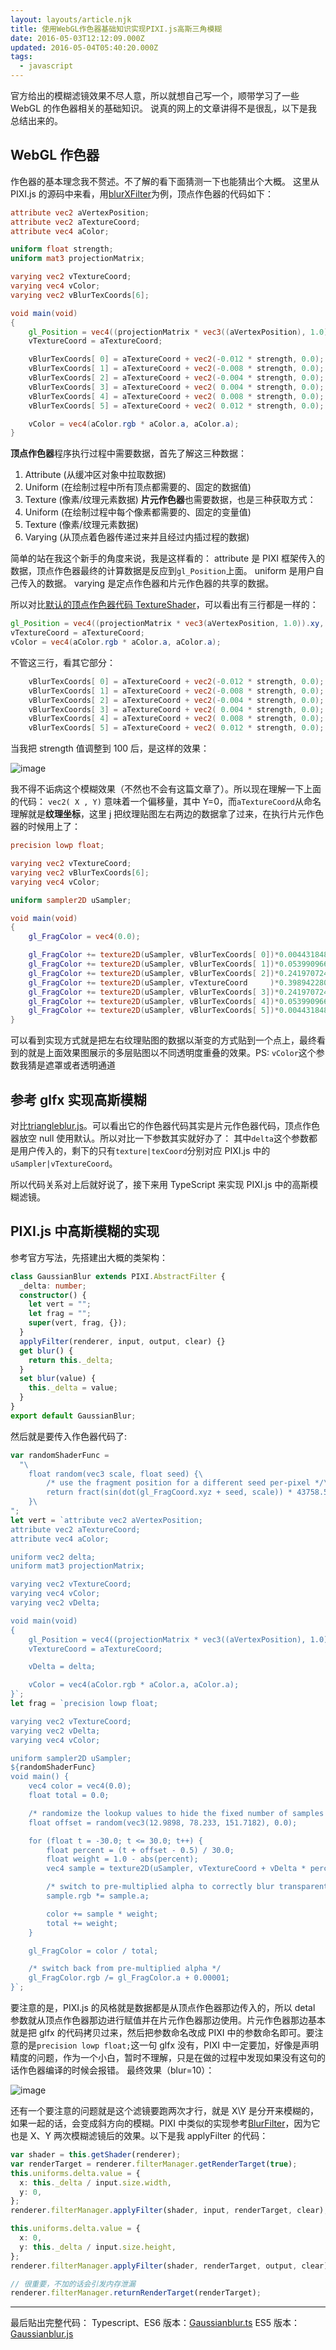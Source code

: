 ```yaml
---
layout: layouts/article.njk
title: 使用WebGL作色器基础知识实现PIXI.js高斯三角模糊
date: 2016-05-03T12:12:09.000Z
updated: 2016-05-04T05:40:20.000Z
tags:
  - javascript
---
```


官方给出的模糊滤镜效果不尽人意，所以就想自己写一个，顺带学习了一些 WebGL 的作色器相关的基础知识。
说真的网上的文章讲得不是很乱，以下是我总结出来的。

## WebGL 作色器

作色器的基本理念我不赘述。不了解的看下面猜测一下也能猜出个大概。
这里从 PIXI.js 的源码中来看，用[blurXFilter](https://github.com/pixijs/pixi.js/blob/master/src/filters/blur/BlurXFilter.js)为例，顶点作色器的代码如下：

```glsl /vert
attribute vec2 aVertexPosition;
attribute vec2 aTextureCoord;
attribute vec4 aColor;

uniform float strength;
uniform mat3 projectionMatrix;

varying vec2 vTextureCoord;
varying vec4 vColor;
varying vec2 vBlurTexCoords[6];

void main(void)
{
    gl_Position = vec4((projectionMatrix * vec3((aVertexPosition), 1.0)).xy, 0.0, 1.0);
    vTextureCoord = aTextureCoord;

    vBlurTexCoords[ 0] = aTextureCoord + vec2(-0.012 * strength, 0.0);
    vBlurTexCoords[ 1] = aTextureCoord + vec2(-0.008 * strength, 0.0);
    vBlurTexCoords[ 2] = aTextureCoord + vec2(-0.004 * strength, 0.0);
    vBlurTexCoords[ 3] = aTextureCoord + vec2( 0.004 * strength, 0.0);
    vBlurTexCoords[ 4] = aTextureCoord + vec2( 0.008 * strength, 0.0);
    vBlurTexCoords[ 5] = aTextureCoord + vec2( 0.012 * strength, 0.0);

    vColor = vec4(aColor.rgb * aColor.a, aColor.a);
}
```

**顶点作色器**程序执行过程中需要数据，首先了解这三种数据：

1. Attribute (从缓冲区对象中拉取数据)
2. Uniform (在绘制过程中所有顶点都需要的、固定的数据值)
3. Texture (像素/纹理元素数据)
   **片元作色器**也需要数据，也是三种获取方式：
4. Uniform (在绘制过程中每个像素都需要的、固定的变量值)
5. Texture (像素/纹理元素数据)
6. Varying (从顶点着色器传递过来并且经过内插过程的数据)

简单的站在我这个新手的角度来说，我是这样看的：
attribute 是 PIXI 框架传入的数据，顶点作色器最终的计算数据是反应到`gl_Position`上面。
uniform 是用户自己传入的数据。
varying 是定点作色器和片元作色器的共享的数据。

所以对比[默认的顶点作色器代码 TextureShader](https://github.com/pixijs/pixi.js/blob/039200b46d7840f065faa50739e4b98f69678db4/src/core/renderers/webgl/shaders/TextureShader.js#L74-L90)，可以看出有三行都是一样的：

```glsl /vert
gl_Position = vec4((projectionMatrix * vec3(aVertexPosition, 1.0)).xy, 0.0, 1.0);
vTextureCoord = aTextureCoord;
vColor = vec4(aColor.rgb * aColor.a, aColor.a);
```

不管这三行，看其它部分：

```glsl /vert
    vBlurTexCoords[ 0] = aTextureCoord + vec2(-0.012 * strength, 0.0);
    vBlurTexCoords[ 1] = aTextureCoord + vec2(-0.008 * strength, 0.0);
    vBlurTexCoords[ 2] = aTextureCoord + vec2(-0.004 * strength, 0.0);
    vBlurTexCoords[ 3] = aTextureCoord + vec2( 0.004 * strength, 0.0);
    vBlurTexCoords[ 4] = aTextureCoord + vec2( 0.008 * strength, 0.0);
    vBlurTexCoords[ 5] = aTextureCoord + vec2( 0.012 * strength, 0.0);
```

当我把 strength 值调整到 100 后，是这样的效果：

![image](/img/pixi-webgl-gaussian-blur/strength-100.png)

我不得不诟病这个模糊效果（不然也不会有这篇文章了）。所以现在理解一下上面的代码：
`vec2( X , Y)` 意味着一个偏移量，其中 Y=0，而`aTextureCoord`从命名理解就是**纹理坐标**，这里 j 把纹理贴图左右两边的数据拿了过来，在执行片元作色器的时候用上了：

```glsl /frag
precision lowp float;

varying vec2 vTextureCoord;
varying vec2 vBlurTexCoords[6];
varying vec4 vColor;

uniform sampler2D uSampler;

void main(void)
{
    gl_FragColor = vec4(0.0);

    gl_FragColor += texture2D(uSampler, vBlurTexCoords[ 0])*0.004431848411938341;
    gl_FragColor += texture2D(uSampler, vBlurTexCoords[ 1])*0.05399096651318985;
    gl_FragColor += texture2D(uSampler, vBlurTexCoords[ 2])*0.2419707245191454;
    gl_FragColor += texture2D(uSampler, vTextureCoord     )*0.3989422804014327;
    gl_FragColor += texture2D(uSampler, vBlurTexCoords[ 3])*0.2419707245191454;
    gl_FragColor += texture2D(uSampler, vBlurTexCoords[ 4])*0.05399096651318985;
    gl_FragColor += texture2D(uSampler, vBlurTexCoords[ 5])*0.004431848411938341;
}
```

可以看到实现方式就是把左右纹理贴图的数据以渐变的方式贴到一个点上，最终看到的就是上面效果图展示的多层贴图以不同透明度重叠的效果。PS: `vColor`这个参数我猜是遮罩或者透明通道

## 参考 glfx 实现高斯模糊

对比[triangleblur.js](https://github.com/evanw/glfx.js/blob/master/src/filters/blur/triangleblur.js)。可以看出它的作色器代码其实是片元作色器代码，顶点作色器放空 null 使用默认。所以对比一下参数其实就好办了：
其中`delta`这个参数都是用户传入的，剩下的只有`texture|texCoord`分别对应 PIXI.js 中的`uSampler|vTextureCoord`。

所以代码关系对上后就好说了，接下来用 TypeScript 来实现 PIXI.js 中的高斯模糊滤镜。

## PIXI.js 中高斯模糊的实现

参考官方写法，先搭建出大概的类架构：

```typescript
class GaussianBlur extends PIXI.AbstractFilter {
  _delta: number;
  constructor() {
    let vert = "";
    let frag = "";
    super(vert, frag, {});
  }
  applyFilter(renderer, input, output, clear) {}
  get blur() {
    return this._delta;
  }
  set blur(value) {
    this._delta = value;
  }
}
export default GaussianBlur;
```

然后就是要传入作色器代码了:

```typescript
var randomShaderFunc =
  "\
    float random(vec3 scale, float seed) {\
        /* use the fragment position for a different seed per-pixel */\
        return fract(sin(dot(gl_FragCoord.xyz + seed, scale)) * 43758.5453 + seed);\
    }\
";
let vert = `attribute vec2 aVertexPosition;
attribute vec2 aTextureCoord;
attribute vec4 aColor;

uniform vec2 delta;
uniform mat3 projectionMatrix;

varying vec2 vTextureCoord;
varying vec4 vColor;
varying vec2 vDelta;

void main(void)
{
    gl_Position = vec4((projectionMatrix * vec3((aVertexPosition), 1.0)).xy, 0.0, 1.0);
    vTextureCoord = aTextureCoord;

    vDelta = delta;

    vColor = vec4(aColor.rgb * aColor.a, aColor.a);
}`;
let frag = `precision lowp float;

varying vec2 vTextureCoord;
varying vec2 vDelta;
varying vec4 vColor;

uniform sampler2D uSampler;
${randomShaderFunc}
void main() {
    vec4 color = vec4(0.0);
    float total = 0.0;

    /* randomize the lookup values to hide the fixed number of samples */
    float offset = random(vec3(12.9898, 78.233, 151.7182), 0.0);

    for (float t = -30.0; t <= 30.0; t++) {
        float percent = (t + offset - 0.5) / 30.0;
        float weight = 1.0 - abs(percent);
        vec4 sample = texture2D(uSampler, vTextureCoord + vDelta * percent);

        /* switch to pre-multiplied alpha to correctly blur transparent images */
        sample.rgb *= sample.a;

        color += sample * weight;
        total += weight;
    }

    gl_FragColor = color / total;

    /* switch back from pre-multiplied alpha */
    gl_FragColor.rgb /= gl_FragColor.a + 0.00001;
}`;
```

要注意的是，PIXI.js 的风格就是数据都是从顶点作色器那边传入的，所以 detal 参数就从顶点作色器那边进行赋值并在片元作色器那边使用。片元作色器那边基本就是把 glfx 的代码拷贝过来，然后把参数命名改成 PIXI 中的参数命名即可。要注意的是`precision lowp float;`这一句 glfx 没有，PIXI 中一定要加，好像是声明精度的问题，作为一个小白，暂时不理解，只是在做的过程中发现如果没有这句的话作色器编译的时候会报错。
最终效果（blur=10）：

![image](/img/pixi-webgl-gaussian-blur/blur-10.png)

还有一个要注意的问题就是这个滤镜要跑两次才行，就是 X\Y 是分开来模糊的，如果一起的话，会变成斜方向的模糊。PIXI 中类似的实现参考[BlurFilter](https://github.com/pixijs/pixi.js/blob/master/src/filters/blur/BlurFilter.js)，因为它也是 X、Y 两次模糊滤镜后的效果。以下是我 applyFilter 的代码：

```typescript
var shader = this.getShader(renderer);
var renderTarget = renderer.filterManager.getRenderTarget(true);
this.uniforms.delta.value = {
  x: this._delta / input.size.width,
  y: 0,
};
renderer.filterManager.applyFilter(shader, input, renderTarget, clear);

this.uniforms.delta.value = {
  x: 0,
  y: this._delta / input.size.height,
};
renderer.filterManager.applyFilter(shader, renderTarget, output, clear);

// 很重要，不加的话会引发内存泄漏
renderer.filterManager.returnRenderTarget(renderTarget);
```

---

最后贴出完整代码：
Typescript、ES6 版本：[Gaussianblur.ts](https://gist.github.com/Gaubee/54aa14b5e06ef8c3f5c25e1964c89fab#file-gaussianblur-ts)
ES5 版本：[Gaussianblur.js](https://gist.github.com/Gaubee/54aa14b5e06ef8c3f5c25e1964c89fab#file-gaussianblur-js)
